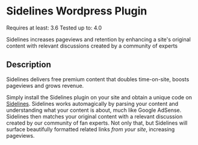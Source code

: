 <h1>Sidelines Wordpress Plugin</h1>

Requires at least: 3.6
Tested up to: 4.0

Sidelines increases pageviews and retention by enhancing a site's original content with relevant discussions created by a community of experts

<h2>Description</h2>

Sidelines delivers free premium content that doubles time-on-site, boosts pageviews and grows revenue. 

Simply install the Sidelines plugin on your site and obtain a unique code on [Sidelines](http://sidelinesapp.com/publisher). Sidelines works automagically by parsing your content and understanding what your content is about, much like Google AdSense. Sidelines then matches your original content with a relevant discussion created by our community of fan experts. Not only that, but Sidelines will surface beautifully formatted related links *from your site*, increasing pageviews.
